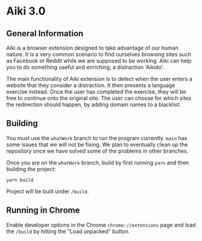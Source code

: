 # Aiki 3.0

## General Information
 
Aiki is a browser extension designed to take advantage of our human nature. 
It is a very common scenario to find ourselves browsing sites such as Facebook or Reddit while we are supposed to be working. 
Aiki can help you to do something useful and enriching; a distraction 'Aikido'. 

The main functionality of Aiki extension is to detect when the user enters a website that they consider a distraction. 
It then presents a language exercise instead. Once the user has completed the exercise, they will be free to continue onto the original site. 
The user can choose for which sites the redirection should happen, by adding domain names to a blacklist. 

## Building

You must use the `whatWork` branch to run the program currently. `main` has some issues that we will not be fixing. We plan to eventually clean up the repository once we have solved some of the problems in other branches.  

Once you are on the `whatWork` branch, build by first running `yarn` and then building the project:

```shell
yarn build
```

Project will be built under `/build`.

## Running in Chrome

Enable developer options in the Chrome `chrome://extensions` page and load the `/build` by hitting the "Load unpacked" button.